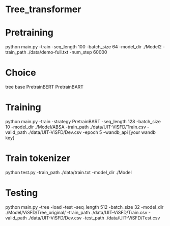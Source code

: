 # Tree_transformer

# Pretraining

python main.py -train -seq_length 100 -batch_size 64 -model_dir ./Model2 -train_path ./data/demo-full.txt -num_step 60000

# Choice
tree base PretrainBERT PretrainBART

# Training 
python main.py -train -strategy PretrainBART -seq_length 128 -batch_size 10 -model_dir ./Model/ABSA -train_path ./data/UIT-ViSFD/Train.csv -valid_path ./data/UIT-ViSFD/Dev.csv -epoch 5 -wandb_api [your wandb key]


# Train tokenizer
python test.py -train_path ./data/train.txt -model_dir ./Model

# Testing

python main.py -tree -load -test -seq_length 512 -batch_size 32 -model_dir ./Model/ViSFD/Tree_original/ -train_path ./data/UIT-ViSFD/Train.csv -valid_path ./data/UIT-ViSFD/Dev.csv -test_path ./data/UIT-ViSFD/Test.csv

